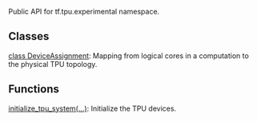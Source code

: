 Public API for tf.tpu.experimental namespace.
## Classes
[class DeviceAssignment](https://tensorflow.google.cn/api_docs/python/tf/tpu/experimental/DeviceAssignment): Mapping from logical cores in a computation to the physical TPU topology.

## Functions
[initialize_tpu_system(...)](https://tensorflow.google.cn/api_docs/python/tf/tpu/experimental/initialize_tpu_system): Initialize the TPU devices.

